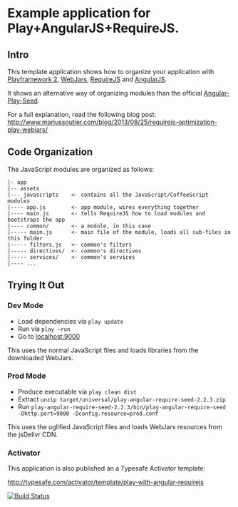 # Example application for Play+AngularJS+RequireJS.

## Intro

This template application shows how to organize your application with
[Playframework 2](http://www.playframework.com), [WebJars](http://www.webjars.org),
[RequireJS](http://www.requirejs.org) and [AngularJS](http://www.angularjs.org).

It shows an alternative way of organizing modules than the official
[Angular-Play-Seed](https://github.com/typesafehub/angular-seed-play).

For a full explanation, read the following blog post:
http://www.mariussoutier.com/blog/2013/08/25/requirejs-optimization-play-webjars/


## Code Organization

The JavaScript modules are organized as follows:

    |- app
    |-- assets
    |--- javascripts    <- contains all the JavaScript/CoffeeScript modules
    |---- app.js        <- app module, wires everything together
    |---- main.js       <- tells RequireJS how to load modules and bootstraps the app
    |---- common/       <- a module, in this case
    |----- main.js      <- main file of the module, loads all sub-files in this folder
    |----- filters.js   <- common's filters
    |----- directives/  <- common's directives
    |----- services/    <- common's services
    |---- ...


## Trying It Out

### Dev Mode

* Load dependencies via `play update`
* Run via `play ~run`
* Go to [localhost:9000](http://localhost:9000)

This uses the normal JavaScript files and loads libraries from the downloaded WebJars.

### Prod Mode

* Produce executable via `play clean dist`
* Extract `unzip target/universal/play-angular-require-seed-2.2.3.zip`
* Run `play-angular-require-seed-2.2.3/bin/play-angular-require-seed -Dhttp.port=9000 -Dconfig.resource=prod.conf`

This uses the uglified JavaScript files and loads WebJars resources from the jsDelivr CDN.

### Activator

This application is also published an a Typesafe Activator template:

http://typesafe.com/activator/template/play-with-angular-requirejs

[![Build Status](https://travis-ci.org/zazrivec/play-angular-require-seed.svg?branch=master)](https://travis-ci.org/zazrivec/play-angular-require-seed)
